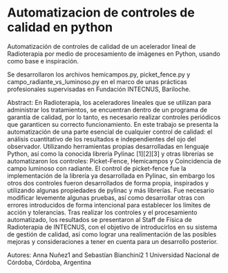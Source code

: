 # Automatizacion de controles de calidad en python
Automatización de controles de calidad de un acelerador lineal de Radioterapia por medio de procesamiento de imágenes en Python, usando como base e inspiración.

Se desarrollaron los archivos hemicampos.py, picket_fence.py y campo_radiante_vs_luminoso.py en el marco de unas prácticas profesionales supervisadas en Fundación INTECNUS, Bariloche. 

Abstract: 
En Radioterapia, los aceleradores lineales que se utilizan para administrar los tratamientos, se encuentran dentro de un programa de garantía de calidad, por lo tanto, es necesario realizar controles periódicos que garanticen su correcto funcionamiento. En este trabajo se presenta la automatización de una parte esencial de cualquier control de calidad: el análisis cuantitativo de los resultados e independientes del ojo del observador. Utilizando herramientas propias desarrolladas en lenguaje Python, así como la conocida librería Pylinac [1][2][3] y otras librerías se automatizaron los controles: Picket-Fence, Hemicampos y Coincidencia de campo luminoso con radiante. El control de picket-fence fue la implementación de la librería ya desarrollada en Pylinac, sin embargo los otros dos controles fueron desarrollados de forma propia, inspirados y utilizando algunas propiedades de pylinac y más librerías. Fue necesario modificar levemente algunas pruebas, así como desarrollar otras con errores introducidos de forma intencional  para establecer los límites de acción y tolerancias. Tras realizar los controles y el procesamiento automatizado, los resultados se presentaron al Staff de Física de Radioterapia de INTECNUS, con el objetivo de introducirlos en su sistema de gestión de calidad, así como lograr una realimentación de las posibles mejoras y consideraciones a tener en cuenta para un desarrollo posterior.







Autores:
Anna Nuñez1 and Sebastían Bianchini2
1 Universidad Nacional de Córdoba, Córdoba, Argentina
